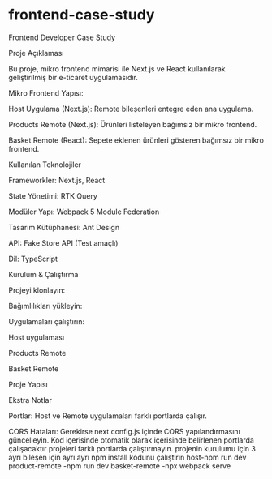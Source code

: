 # frontend-case-study
Frontend Developer Case Study

Proje Açıklaması

Bu proje, mikro frontend mimarisi ile Next.js ve React kullanılarak geliştirilmiş bir e-ticaret uygulamasıdır.

Mikro Frontend Yapısı:

Host Uygulama (Next.js): Remote bileşenleri entegre eden ana uygulama.

Products Remote (Next.js): Ürünleri listeleyen bağımsız bir mikro frontend.

Basket Remote (React): Sepete eklenen ürünleri gösteren bağımsız bir mikro frontend.

Kullanılan Teknolojiler

Frameworkler: Next.js, React

State Yönetimi: RTK Query

Modüler Yapı: Webpack 5 Module Federation

Tasarım Kütüphanesi: Ant Design

API: Fake Store API (Test amaçlı)

Dil: TypeScript

Kurulum & Çalıştırma

Projeyi klonlayın:

Bağımlılıkları yükleyin:

Uygulamaları çalıştırın:

Host uygulaması

Products Remote

Basket Remote

Proje Yapısı

Ekstra Notlar

Portlar: Host ve Remote uygulamaları farklı portlarda çalışır.

CORS Hataları: Gerekirse next.config.js içinde CORS yapılandırmasını güncelleyin.
Kod içerisinde otomatik olarak içerisinde belirlenen portlarda çalışacaktır projeleri farklı portlarda çalıştırmayın.
projenin kurulumu için 3 ayrı bileşen için ayrı ayrı npm install kodunu çalıştırın
host-npm run dev
product-remote -npm run dev
basket-remote -npx webpack serve
